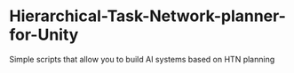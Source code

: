 # Hierarchical-Task-Network-planner-for-Unity
Simple scripts that allow you to build AI systems based on HTN planning
